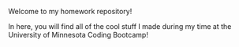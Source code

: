 Welcome to my homework repository!

In here, you will find all of the cool stuff I made during my time at the University of Minnesota Coding Bootcamp!
